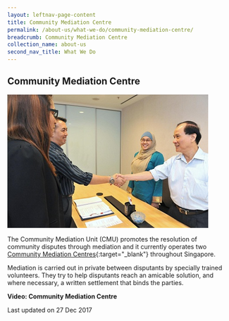 ```yaml
---
layout: leftnav-page-content
title: Community Mediation Centre
permalink: /about-us/what-we-do/community-mediation-centre/
breadcrumb: Community Mediation Centre
collection_name: about-us
second_nav_title: What We Do
---
```


<style> 
 .image {width: 600px;} 
 .image img {max-width: 100%;} 
</style>

Community Mediation Centre
---

<div class="image"><img src="/images/DSC_6963.jpg/"></div>

The Community Mediation Unit (CMU) promotes the resolution of community disputes through mediation and it currently operates two [Community Mediation Centres](https://cmc.mlaw.gov.sg/){:target="_blank"} throughout Singapore.

Mediation is carried out in private between disputants by specially trained volunteers. They try to help disputants reach an amicable solution, and where necessary, a written settlement that binds the parties. 

**Video: Community Mediation Centre**

<p class="right-side-updated">Last updated on 27 Dec 2017</p>
